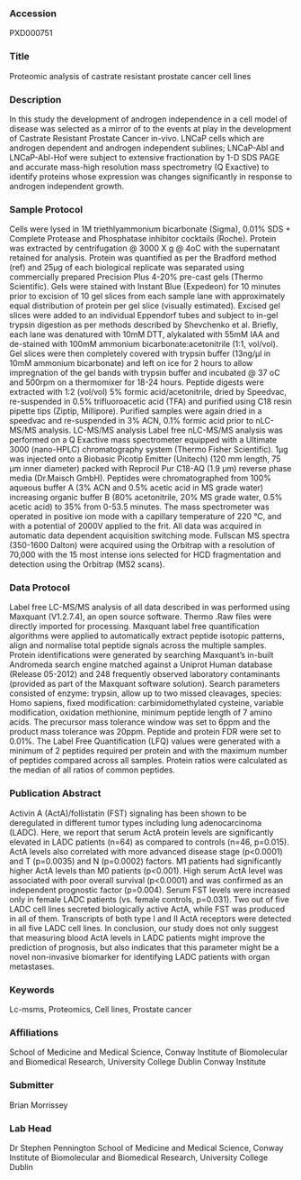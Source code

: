### Accession
PXD000751

### Title
Proteomic analysis of castrate resistant prostate cancer cell lines

### Description
In this study the development of androgen independence in a cell model of disease was selected as a mirror of to the events at play in the development of Castrate Resistant Prostate Cancer in-vivo. LNCaP cells which are androgen dependent and androgen independent sublines; LNCaP-Abl and LNCaP-Abl-Hof were subject to extensive fractionation by 1-D SDS PAGE and accurate mass-high resolution mass spectrometry (Q Exactive) to identify proteins whose expression was changes significantly in response to androgen independent growth.

### Sample Protocol
Cells were lysed in 1M triethlyammonium bicarbonate (Sigma), 0.01% SDS + Complete Protease and Phosphatase inhibitor cocktails (Roche). Protein was extracted by centrifugation @ 3000 X g @ 4oC with the supernatant retained for analysis. Protein was quantified as per the Bradford method (ref) and 25µg of each biological replicate was separated using commercially prepared Precision Plus 4-20% pre-cast gels (Thermo Scientific). Gels were stained with Instant Blue (Expedeon) for 10 minutes prior to excision of 10 gel slices from each sample lane with approximately equal distribution of protein per gel slice (visually estimated). Excised gel slices were added to an individual Eppendorf tubes and subject to in-gel trypsin digestion as per methods described by Shevchenko et al. Briefly, each lane was denatured with 10mM DTT, alykalated with 55mM IAA and de-stained with 100mM ammonium bicarbonate:acetonitrile (1:1, vol/vol). Gel slices were then completely covered with trypsin buffer (13ng/µl in 10mM ammonium bicarbonate) and left on ice for 2 hours to allow impregnation of the gel bands with trypsin buffer and incubated @ 37 oC and 500rpm on a thermomixer for 18-24 hours. Peptide digests were extracted with 1:2 (vol/vol) 5% formic acid/acetonitrile, dried by Speedvac, re-suspended in 0.5% trifluoroacetic acid (TFA) and purified using C18 resin pipette tips (Ziptip, Millipore). Purified samples were again dried in a speedvac and re-suspended in 3% ACN, 0.1% formic acid prior to nLC-MS/MS analysis.  LC-MS/MS analysis Label free nLC-MS/MS analysis was performed on a Q Exactive mass spectrometer equipped with a Ultimate 3000 (nano-HPLC) chromatography system (Thermo Fisher Scientific). 1µg was injected onto a Biobasic Picotip Emitter (Unitech) (120 mm length, 75 μm inner diameter)  packed with Reprocil Pur C18-AQ (1.9 μm) reverse phase media (Dr.Maisch GmbH). Peptides were chromatographed from 100% aqueous buffer A (3% ACN and 0.5% acetic acid in MS grade water) increasing organic buffer B (80% acetonitrile, 20% MS grade water, 0.5% acetic acid) to 35% from 0-53.5 minutes. The mass spectrometer was operated in positive ion mode with a capillary temperature of 220 °C, and with a potential of 2000V applied to the frit. All data was acquired in automatic data dependent acquisition switching mode. Fullscan MS spectra (350-1600 Dalton) were acquired using the Orbitrap with a resolution of 70,000 with the 15 most intense ions selected for HCD fragmentation and detection using the Orbitrap (MS2 scans).

### Data Protocol
Label free LC-MS/MS analysis of all data described in was performed using Maxquant (V1.2.7.4), an open source software. Thermo .Raw files were directly imported for processing. Maxquant label free quantification algorithms were applied to automatically extract peptide isotopic patterns, align and normalise total peptide signals across the multiple samples. Protein identifications were generated by searching Maxquant’s in-built Andromeda search engine matched against a Uniprot Human database (Release 05-2012) and 248 frequently observed laboratory contaminants (provided as part of the Maxquant software solution). Search parameters consisted of enzyme: trypsin, allow up to two missed cleavages, species: Homo sapiens, fixed modification: carbimidomethylated cysteine, variable modification, oxidation methionine, minimum peptide length of 7 amino acids. The precursor mass tolerance window was set to 6ppm and the product mass tolerance was 20ppm. Peptide and protein FDR were set to 0.01%. The Label Free Quantification (LFQ) values were generated with a minimum of 2 peptides required per protein and with the maximum number of peptides compared across all samples.  Protein ratios were calculated as the median of all ratios of common peptides.

### Publication Abstract
Activin A (ActA)/follistatin (FST) signaling has been shown to be deregulated in different tumor types including lung adenocarcinoma (LADC). Here, we report that serum ActA protein levels are significantly elevated in LADC patients (n=64) as compared to controls (n=46, p=0.015). ActA levels also correlated with more advanced disease stage (p&lt;0.0001) and T (p=0.0035) and N (p=0.0002) factors. M1 patients had significantly higher ActA levels than M0 patients (p&lt;0.001). High serum ActA level was associated with poor overall survival (p&lt;0.0001) and was confirmed as an independent prognostic factor (p=0.004). Serum FST levels were increased only in female LADC patients (vs. female controls, p=0.031). Two out of five LADC cell lines secreted biologically active ActA, while FST was produced in all of them. Transcripts of both type I and II ActA receptors were detected in all five LADC cell lines. In conclusion, our study does not only suggest that measuring blood ActA levels in LADC patients might improve the prediction of prognosis, but also indicates that this parameter might be a novel non-invasive biomarker for identifying LADC patients with organ metastases.

### Keywords
Lc-msms, Proteomics, Cell lines, Prostate cancer

### Affiliations
School of Medicine and Medical Science, Conway Institute of Biomolecular and Biomedical Research, University College Dublin
Conway Institute

### Submitter
Brian Morrissey

### Lab Head
Dr Stephen Pennington
School of Medicine and Medical Science, Conway Institute of Biomolecular and Biomedical Research, University College Dublin


